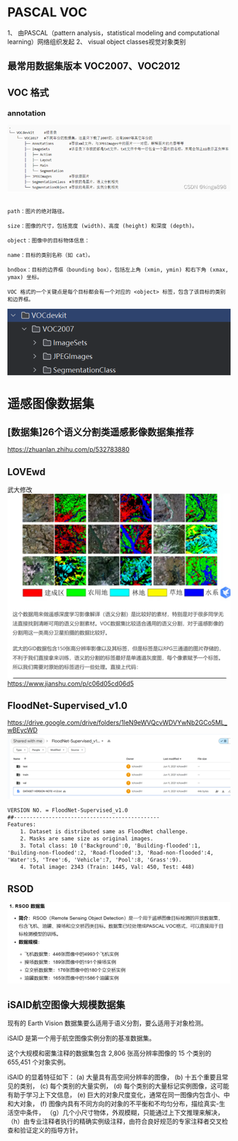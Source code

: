 # PASCAL VOC 
1、 由PASCAL（pattern analysis，statistical modeling and computational learning）网络组织发起
2、 visual object classes视觉对象类别

## 最常用数据集版本 VOC2007、VOC2012
## VOC 格式
### annotation
![alt text](VOCdevkit.png)

```filename：图片文件名，例如 000001.jpg。

path：图片的绝对路径。

size：图像的尺寸，包括宽度 (width)、高度 (height) 和深度 (depth)。

object：图像中的目标物体信息：

name：目标的类别名称（如 cat）。

bndbox：目标的边界框（bounding box），包括左上角 (xmin, ymin) 和右下角 (xmax, ymax) 坐标。

VOC 格式的一个关键点是每个目标都会有一个对应的 <object> 标签，包含了该目标的类别和边界框。
```

![alt text](VOCdevkit1.png)


# 遥感图像数据集

## [数据集]26个语义分割类遥感影像数据集推荐
https://zhuanlan.zhihu.com/p/532783880

## LOVEwd
武大修改
![alt text](image-2.png)
https://www.jianshu.com/p/c06d05cd06d5

## FloodNet-Supervised_v1.0
https://drive.google.com/drive/folders/1leN9eWVQcvWDVYwNb2GCo5ML_wBEycWD
![alt text](image-1.png)
```
VERSION NO. = FloodNet-Supervised_v1.0
##----------------------------------------------
Features: 
	1. Dataset is distributed same as FloodNet challenge.
	2. Masks are same size as original images.
	3. Total class: 10 ('Background':0, 'Building-flooded':1, 'Building-non-flooded':2, 'Road-flooded':3, 'Road-non-flooded':4, 'Water':5, 'Tree':6, 'Vehicle':7, 'Pool':8, 'Grass':9).
	4. Total image: 2343 (Train: 1445, Val: 450, Test: 448)
```
## RSOD
![alt text](RSOD.png)

## iSAID航空图像大规模数据集

现有的 Earth Vision 数据集要么适用于语义分割，要么适用于对象检测。

iSAID 是第一个用于航空图像实例分割的基准数据集。

这个大规模和密集注释的数据集包含 2,806 张高分辨率图像的 15 个类别的 655,451 个对象实例。

iSAID 的显着特征如下：
(a) 大量具有高空间分辨率的图像，
(b) 十五个重要且常见的类别，
(c) 每个类别的大量实例，
(d) 每个类别的大量标记实例图像，这可能有助于学习上下文信息，
(e) 巨大的对象尺度变化，通常在同一图像内包含小、中和大对象，
(f) 图像内具有不同方向的对象的不平衡和不均匀分布，描绘真实-生活空中条件，
（g）几个小尺寸物体，外观模糊，只能通过上下文推理来解决，
（h）由专业注释者执行的精确实例级注释，由符合良好规范的专家注释者交叉检查和验证定义的指导方针。
